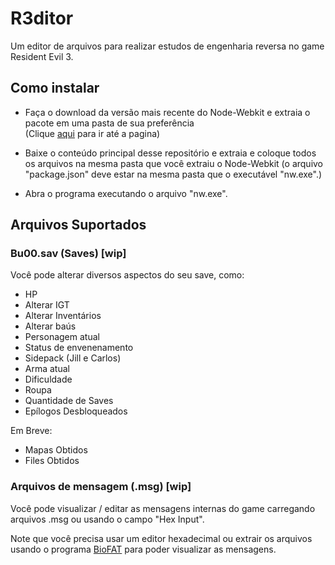 # R3ditor
Um editor de arquivos para realizar estudos de engenharia reversa no game Resident Evil 3.

## Como instalar
- Faça o download da versão mais recente do Node-Webkit e extraia o pacote em uma pasta de sua preferência<br>(Clique <a href="http://nwjs.io" target="_blank">aqui</a> para ir até a pagina)

- Baixe o conteúdo principal desse repositório e extraia e coloque todos os arquivos na mesma pasta que você extraiu o Node-Webkit (o arquivo "package.json" deve estar na mesma pasta que o executável "nw.exe".)

- Abra o programa executando o arquivo "nw.exe".

## Arquivos Suportados

### Bu00.sav (Saves) [wip]
Você pode alterar diversos aspectos do seu save, como:

- HP
- Alterar IGT
- Alterar Inventários
- Alterar baús
- Personagem atual
- Status de envenenamento
- Sidepack (Jill e Carlos)
- Arma atual
- Dificuldade
- Roupa
- Quantidade de Saves
- Epílogos Desbloqueados

Em Breve:

- Mapas Obtidos
- Files Obtidos

### Arquivos de mensagem (.msg) [wip]
Você pode visualizar / editar as mensagens internas do game carregando arquivos .msg ou usando o campo "Hex Input".

Note que você precisa usar um editor hexadecimal ou extrair os arquivos usando o programa <a href="https://www.romhacking.net/utilities/1019/" target="_blank">BioFAT</a> para poder visualizar as mensagens.
